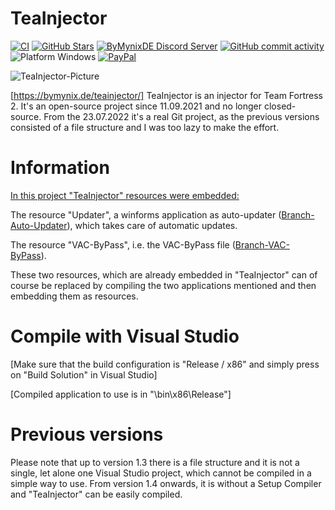 # TeaInjector

[![CI](https://github.com/ByMynix/TeaInjector/actions/workflows/main.yml/badge.svg)](https://github.com/ByMynix/TeaInjector/actions/workflows/main.yml)
<a href="https://github.com/ByMynix/TeaInjector/stargazers"><img alt="GitHub Stars" src="https://img.shields.io/github/stars/ByMynix/TeaInjector"></a>
<a href="https://dsc.gg/bymynixde"><img alt="ByMynixDE Discord Server" src="https://img.shields.io/discord/908055039258550305?label=Discord&logo=Discord"></a> 
<a href="https://github.com/ByMynix/TeaInjector/commits/master"><img alt="GitHub commit activity" src="https://img.shields.io/github/commit-activity/w/ByMynix/TeaInjector"></a>
<img alt="Platform Windows" src="https://img.shields.io/badge/platform-Windows-0078d7.svg?style=plastic"></a>
<a href="https://www.paypal.com/paypalme/bymynix"><img alt="PayPal" src="https://img.shields.io/badge/donate-PayPal-104098.svg?style=plastic&logo=PayPal"></a>



<img alt="TeaInjector-Picture" src="https://bymynix.de/teainjector/assets/images/teainjector-picture-570x280.png" />
 
[https://bymynix.de/teainjector/]
TeaInjector is an injector for Team Fortress 2. It's an open-source project since 11.09.2021 and no longer closed-source. From the 23.07.2022 it's a real Git project, as the previous versions consisted of a file structure and I was too lazy to make the effort.




# Information

<ins>In this project "TeaInjector" resources were embedded:</ins>

The resource "Updater", a winforms application as auto-updater ([Branch-Auto-Updater](https://github.com/ByMynix/TeaInjector/tree/TeaInjector-Auto-Updater)), which takes care of automatic updates.

The resource "VAC-ByPass", i.e. the VAC-ByPass file ([Branch-VAC-ByPass](https://github.com/ByMynix/TeaInjector/tree/TeaInjector-VAC-ByPass)).

These two resources, which are already embedded in "TeaInjector" can of course be replaced by compiling the two applications mentioned and then embedding them as resources.



# Compile with Visual Studio
[Make sure that the build configuration is "Release / x86" and simply press on "Build Solution" in Visual Studio]

[Compiled application to use is in "\bin\x86\Release"]



# Previous versions
Please note that up to version 1.3 there is a file structure and it is not a single, let alone one Visual Studio project, which cannot be compiled in a simple way to use. From version 1.4 onwards, it is without a Setup Compiler and "TeaInjector" can be easily compiled.
